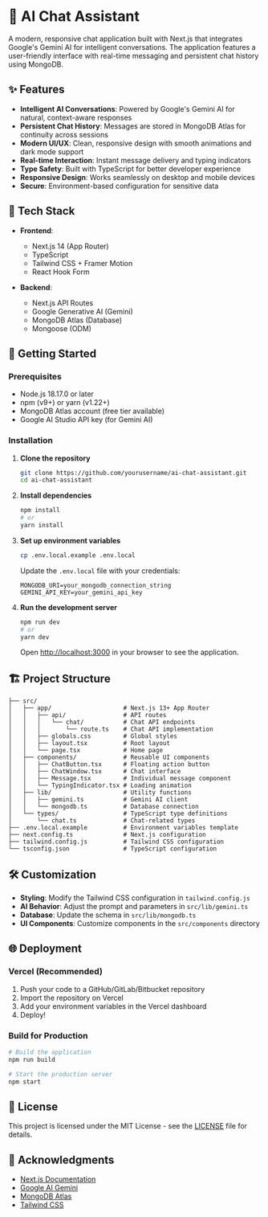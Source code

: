 # 🤖 AI Chat Assistant

A modern, responsive chat application built with Next.js that integrates Google's Gemini AI for intelligent conversations. The application features a user-friendly interface with real-time messaging and persistent chat history using MongoDB.

## ✨ Features

- **Intelligent AI Conversations**: Powered by Google's Gemini AI for natural, context-aware responses
- **Persistent Chat History**: Messages are stored in MongoDB Atlas for continuity across sessions
- **Modern UI/UX**: Clean, responsive design with smooth animations and dark mode support
- **Real-time Interaction**: Instant message delivery and typing indicators
- **Type Safety**: Built with TypeScript for better developer experience
- **Responsive Design**: Works seamlessly on desktop and mobile devices
- **Secure**: Environment-based configuration for sensitive data

## 🚀 Tech Stack

- **Frontend**:
  - Next.js 14 (App Router)
  - TypeScript
  - Tailwind CSS + Framer Motion
  - React Hook Form

- **Backend**:
  - Next.js API Routes
  - Google Generative AI (Gemini)
  - MongoDB Atlas (Database)
  - Mongoose (ODM)

## 🏁 Getting Started

### Prerequisites

- Node.js 18.17.0 or later
- npm (v9+) or yarn (v1.22+)
- MongoDB Atlas account (free tier available)
- Google AI Studio API key (for Gemini AI)

### Installation

1. **Clone the repository**
   ```bash
   git clone https://github.com/yourusername/ai-chat-assistant.git
   cd ai-chat-assistant
   ```

2. **Install dependencies**
   ```bash
   npm install
   # or
   yarn install
   ```

3. **Set up environment variables**
   ```bash
   cp .env.local.example .env.local
   ```
   Update the `.env.local` file with your credentials:
   ```
   MONGODB_URI=your_mongodb_connection_string
   GEMINI_API_KEY=your_gemini_api_key
   ```

4. **Run the development server**
   ```bash
   npm run dev
   # or
   yarn dev
   ```
   Open [http://localhost:3000](http://localhost:3000) in your browser to see the application.

## 🏗️ Project Structure

```
├── src/
│   ├── app/                    # Next.js 13+ App Router
│   │   ├── api/                # API routes
│   │   │   └── chat/           # Chat API endpoints
│   │   │       └── route.ts    # Chat API implementation
│   │   ├── globals.css         # Global styles
│   │   ├── layout.tsx          # Root layout
│   │   └── page.tsx            # Home page
│   ├── components/             # Reusable UI components
│   │   ├── ChatButton.tsx      # Floating action button
│   │   ├── ChatWindow.tsx      # Chat interface
│   │   ├── Message.tsx         # Individual message component
│   │   └── TypingIndicator.tsx # Loading animation
│   ├── lib/                    # Utility functions
│   │   ├── gemini.ts           # Gemini AI client
│   │   └── mongodb.ts          # Database connection
│   └── types/                  # TypeScript type definitions
│       └── chat.ts             # Chat-related types
├── .env.local.example          # Environment variables template
├── next.config.ts              # Next.js configuration
├── tailwind.config.js          # Tailwind CSS configuration
└── tsconfig.json               # TypeScript configuration
```

## 🛠️ Customization

- **Styling**: Modify the Tailwind CSS configuration in `tailwind.config.js`
- **AI Behavior**: Adjust the prompt and parameters in `src/lib/gemini.ts`
- **Database**: Update the schema in `src/lib/mongodb.ts`
- **UI Components**: Customize components in the `src/components` directory

## 🌐 Deployment

### Vercel (Recommended)
1. Push your code to a GitHub/GitLab/Bitbucket repository
2. Import the repository on Vercel
3. Add your environment variables in the Vercel dashboard
4. Deploy!

### Build for Production
```bash
# Build the application
npm run build

# Start the production server
npm start
```

## 📄 License

This project is licensed under the MIT License - see the [LICENSE](LICENSE) file for details.

## 🙏 Acknowledgments

- [Next.js Documentation](https://nextjs.org/docs)
- [Google AI Gemini](https://ai.google.dev/)
- [MongoDB Atlas](https://www.mongodb.com/atlas/database)
- [Tailwind CSS](https://tailwindcss.com/)
